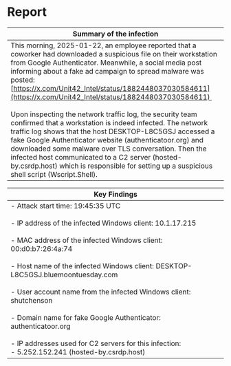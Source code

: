 # Report

| Summary of the infection                                                                                                                                                                                                                                                                                                                                                                                                                                                                                                                                                                                                                                                                                                                                                                                                      |
| ----------------------------------------------------------------------------------------------------------------------------------------------------------------------------------------------------------------------------------------------------------------------------------------------------------------------------------------------------------------------------------------------------------------------------------------------------------------------------------------------------------------------------------------------------------------------------------------------------------------------------------------------------------------------------------------------------------------------------------------------------------------------------------------------------------------------------- |
| This morning, 2025-01-22, an employee reported that a coworker had downloaded a suspicious file on their workstation from Google Authenticator. Meanwhile, a social media post  informing about a fake ad campaign to spread malware was posted: [https://x.com/Unit42_Intel/status/1882448037030584611](https://x.com/Unit42_Intel/status/1882448037030584611) <br><br>Upon inspecting the network traffic log, the security team confirmed that a workstation is indeed infected. The network traffic log shows that the host DESKTOP-L8C5GSJ accessed a fake Google Authenticator website (authenticatoor.org) and downloaded some malware over TLS conversation. Then the infected host communicated to a C2 server (hosted-by.csrdp.host) which is responsible for setting up a suspicious shell script (Wscript.Shell). |

| Key Findings                                                                                                                                                                                                                                                                                                                                                                                                                                                                                                                     |
| -------------------------------------------------------------------------------------------------------------------------------------------------------------------------------------------------------------------------------------------------------------------------------------------------------------------------------------------------------------------------------------------------------------------------------------------------------------------------------------------------------------------------------- |
| - Attack start time: 19:45:35 UTC<br><br>- IP address of the infected Windows client: 10.1.17.215<br><br>- MAC address of the infected Windows client: 00:d0:b7:26:4a:74<br><br>- Host name of the infected Windows client: DESKTOP-L8C5GSJ.bluemoontuesday.com<br><br>- User account name from the infected Windows client: shutchenson<br><br>- Domain name for fake Google Authenticator: authenticatoor.org<br><br>- IP addresses used for C2 servers for this infection: <br>        - 5.252.152.241 (hosted-by.csrdp.host) |
